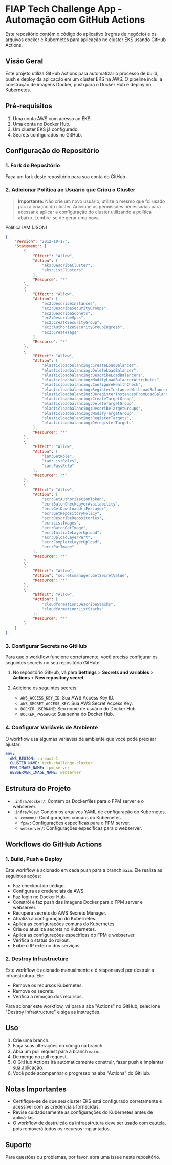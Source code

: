 # FIAP Tech Challenge App - Automação com GitHub Actions

Este repositório contém o código do aplicativo (regras de negócio) e os arquivos docker e Kubernetes para aplicação no cluster EKS usando GitHub Actions.

## Visão Geral

Este projeto utiliza GitHub Actions para automatizar o processo de build, push e deploy da aplicação em um cluster EKS na AWS. O pipeline inclui a construção de imagens Docker, push para o Docker Hub e deploy no Kubernetes.

## Pré-requisitos

1. Uma conta AWS com acesso ao EKS.
2. Uma conta no Docker Hub.
3. Um cluster EKS já configurado.
4. Secrets configurados no GitHub.

## Configuração do Repositório

### 1. Fork do Repositório

Faça um fork deste repositório para sua conta do GitHub.

### 2. Adicionar Política ao Usuário que Criou o Cluster
> **Importante:** Não crie um novo usuário, utilize o mesmo que foi usado para a criação do cluster.
Adicione as permissões necessárias para acessar e aplicar a configuração do cluster utilizando a política abaixo. Lembre-se de gerar uma nova.

Política IAM (JSON)
```json
{
    "Version": "2012-10-17",
    "Statement": [
        {
            "Effect": "Allow",
            "Action": [
                "eks:DescribeCluster",
                "eks:ListClusters"
            ],
            "Resource": "*"
        },
        {
            "Effect": "Allow",
            "Action": [
                "ec2:DescribeInstances",
                "ec2:DescribeSecurityGroups",
                "ec2:DescribeSubnets",
                "ec2:DescribeVpcs",
                "ec2:CreateSecurityGroup",
                "ec2:AuthorizeSecurityGroupIngress",
                "ec2:CreateTags"
            ],
            "Resource": "*"
        },
        {
            "Effect": "Allow",
            "Action": [
                "elasticloadbalancing:CreateLoadBalancer",
                "elasticloadbalancing:DeleteLoadBalancer",
                "elasticloadbalancing:DescribeLoadBalancers",
                "elasticloadbalancing:ModifyLoadBalancerAttributes",
                "elasticloadbalancing:ConfigureHealthCheck",
                "elasticloadbalancing:RegisterInstancesWithLoadBalancer",
                "elasticloadbalancing:DeregisterInstancesFromLoadBalancer",
                "elasticloadbalancing:CreateTargetGroup",
                "elasticloadbalancing:DeleteTargetGroup",
                "elasticloadbalancing:DescribeTargetGroups",
                "elasticloadbalancing:ModifyTargetGroup",
                "elasticloadbalancing:RegisterTargets",
                "elasticloadbalancing:DeregisterTargets"
            ],
            "Resource": "*"
        },
        {
            "Effect": "Allow",
            "Action": [
                "iam:GetRole",
                "iam:ListRoles",
                "iam:PassRole"
            ],
            "Resource": "*"
        },
        {
            "Effect": "Allow",
            "Action": [
                "ecr:GetAuthorizationToken",
                "ecr:BatchCheckLayerAvailability",
                "ecr:GetDownloadUrlForLayer",
                "ecr:GetRepositoryPolicy",
                "ecr:DescribeRepositories",
                "ecr:ListImages",
                "ecr:BatchGetImage",
                "ecr:InitiateLayerUpload",
                "ecr:UploadLayerPart",
                "ecr:CompleteLayerUpload",
                "ecr:PutImage"
            ],
            "Resource": "*"
        },
        {
            "Effect": "Allow",
            "Action": "secretsmanager:GetSecretValue",
            "Resource": "*"
        },
        {
            "Effect": "Allow",
            "Action": [
                "cloudformation:DescribeStacks",
                "cloudformation:ListStacks"
            ],
            "Resource": "*"
        }
    ]
}
```

### 3. Configurar Secrets no GitHub

Para que o workflow funcione corretamente, você precisa configurar os seguintes secrets no seu repositório GitHub:

1. No repositório GitHub, vá para **Settings** > **Secrets and variables** > **Actions** > **New repository secret**.
2. Adicione os seguintes secrets:

   - `AWS_ACCESS_KEY_ID`: Sua AWS Access Key ID.
   - `AWS_SECRET_ACCESS_KEY`: Sua AWS Secret Access Key.
   - `DOCKER_USERNAME`: Seu nome de usuário do Docker Hub.
   - `DOCKER_PASSWORD`: Sua senha do Docker Hub.

### 4. Configurar Variáveis de Ambiente

O workflow usa algumas variáveis de ambiente que você pode precisar ajustar:

```yaml
env:
  AWS_REGION: sa-east-1
  CLUSTER_NAME: tech-challenge-cluster
  FPM_IMAGE_NAME: fpm_server
  WEBSERVER_IMAGE_NAME: webserver
```

## Estrutura do Projeto

- `.infra/docker/`: Contém os Dockerfiles para o FPM server e o webserver.
- `.infra/k8s/`: Contém os arquivos YAML de configuração do Kubernetes.
    - `common/`: Configurações comuns do Kubernetes.
    - `fpm/`: Configurações específicas para o FPM server.
    - `webserver/`: Configurações específicas para o webserver.

## Workflows do GitHub Actions

### 1. Build, Push e Deploy

Este workflow é acionado em cada push para a branch `main`. Ele realiza as seguintes ações:

- Faz checkout do código.
- Configura as credenciais da AWS.
- Faz login no Docker Hub.
- Constrói e faz push das imagens Docker para o FPM server e webserver.
- Recupera secrets do AWS Secrets Manager.
- Atualiza a configuração do Kubernetes.
- Aplica as configurações comuns do Kubernetes.
- Cria ou atualiza secrets no Kubernetes.
- Aplica as configurações específicas do FPM e webserver.
- Verifica o status do rollout.
- Exibe o IP externo dos serviços.

### 2. Destroy Infrastructure

Este workflow é acionado manualmente e é responsável por destruir a infraestrutura. Ele:

- Remove os recursos Kubernetes.
- Remove os secrets.
- Verifica a remoção dos recursos.

Para acionar este workflow, vá para a aba "Actions" no GitHub, selecione "Destroy Infrastructure" e siga as instruções.

## Uso

1. Crie uma branch.
2. Faça suas alterações no código na branch.
3. Abra um pull request para a branch `main`.
4. De merge no pull request.
4. O GitHub Actions irá automaticamente construir, fazer push e implantar sua aplicação.
5. Você pode acompanhar o progresso na aba "Actions" do GitHub.

## Notas Importantes

- Certifique-se de que seu cluster EKS está configurado corretamente e acessível com as credenciais fornecidas.
- Revise cuidadosamente as configurações do Kubernetes antes de aplicá-las.
- O workflow de destruição da infraestrutura deve ser usado com cautela, pois removerá todos os recursos implantados.

## Suporte

Para questões ou problemas, por favor, abra uma issue neste repositório.
